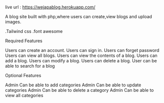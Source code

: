live url : https://wejapablog.herokuapp.com/

A blog site built with php,where users can create,view blogs and upload images.

.Tailwind css
.font awesome

Required Features

Users can create an account.
Users can sign in.
Users can forget password
Users can view all blogs.
Users can view the contents of a blog.
Users can add a blog.
Users can modify a blog.
Users can delete a blog.
User can be able to search for a blog

Optional Features

Admin Can be able to add categories
Admin Can be able to update categories
Admin Can be able to delete a category
Admin Can be able to view all categories
